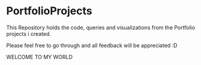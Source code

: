# PortfolioProjects
This Repository holds the code, queries and visualizations from the Portfolio projects i created.


Please feel free to go through and all feedback will be appreciated :D


WELCOME TO MY WORLD 
